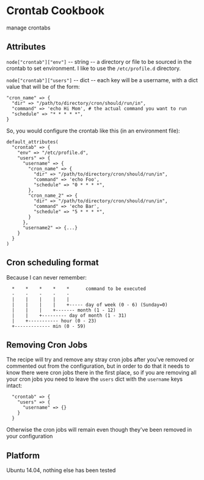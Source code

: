 # Crontab Cookbook

manage crontabs

## Attributes

`node["crontab"]["env"]` -- string -- a directory or file to be sourced in the crontab to set environment. I like to use the `/etc/profile.d` directory.

`node["crontab"]["users"]` -- dict -- each key will be a username, with a dict value that will be of the form:

    "cron_name" => {
      "dir" => "/path/to/directory/cron/should/run/in",
      "command" => 'echo Hi Mom', # the actual command you want to run
      "schedule" => "* * * * *",
    }


So, you would configure the crontab like this (in an environment file):

    default_attributes(
      "crontab" => {
        "env" => "/etc/profile.d",
        "users" => {
          "username" => {
            "cron_name" => {
              "dir" => "/path/to/directory/cron/should/run/in",
              "command" => 'echo Foo',
              "schedule" => "0 * * * *",
            },
            "cron_name_2" => {
              "dir" => "/path/to/directory/cron/should/run/in",
              "command" => 'echo Bar',
              "schedule" => "5 * * * *",
            }
          },
          "username2" => {...}
        }
      }
    )


## Cron scheduling format

Because I can never remember:

      *    *    *    *    *      command to be executed
      -    -    -    -    -
      |    |    |    |    |
      |    |    |    |    +----- day of week (0 - 6) (Sunday=0)
      |    |    |    +------- month (1 - 12)
      |    |    +--------- day of month (1 - 31)
      |    +----------- hour (0 - 23)
      +------------- min (0 - 59)


## Removing Cron Jobs

The recipe will try and remove any stray cron jobs after you've removed or commented out from the configuration, but in order to do that it needs to know there were cron jobs there in the first place, so if you are removing all your cron jobs you need to leave the `users` dict with the `username` keys intact:

      "crontab" => {
        "users" => {
          "username" => {}
        }
      }

Otherwise the cron jobs will remain even though they've been removed in your configuration

## Platform

Ubuntu 14.04, nothing else has been tested

